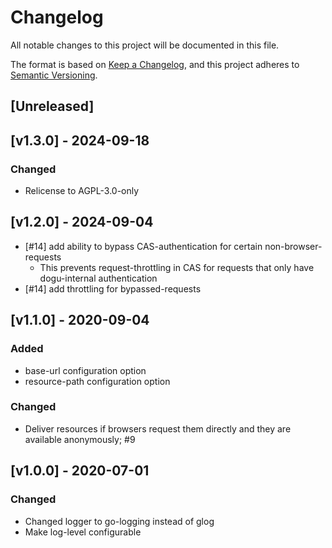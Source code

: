 # Changelog
All notable changes to this project will be documented in this file.

The format is based on [Keep a Changelog](https://keepachangelog.com/en/1.0.0/),
and this project adheres to [Semantic Versioning](https://semver.org/spec/v2.0.0.html).

## [Unreleased]

## [v1.3.0] - 2024-09-18
### Changed
- Relicense to AGPL-3.0-only

## [v1.2.0] - 2024-09-04
- [#14] add ability to bypass CAS-authentication for certain non-browser-requests
  - This prevents request-throttling in CAS for requests that only have dogu-internal authentication  
- [#14] add throttling for bypassed-requests

## [v1.1.0] - 2020-09-04
### Added
- base-url configuration option
- resource-path configuration option

### Changed
- Deliver resources if browsers request them directly and they are available anonymously; #9

## [v1.0.0] - 2020-07-01
### Changed
- Changed logger to go-logging instead of glog
- Make log-level configurable
